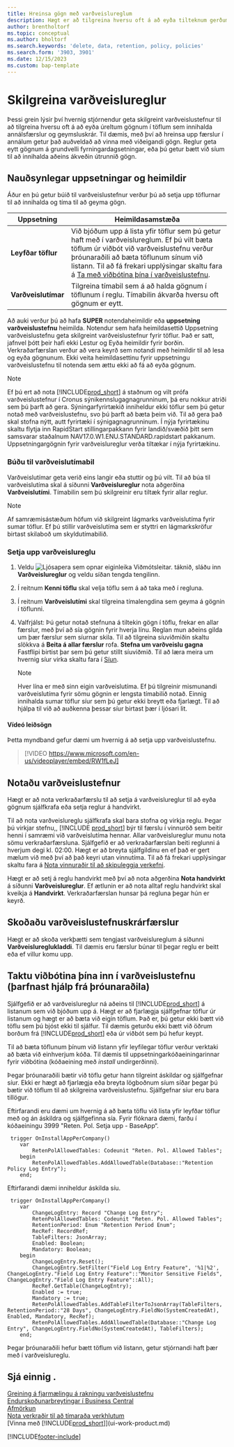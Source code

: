 ```yaml
---
title: Hreinsa gögn með varðveislureglum
description: Hægt er að tilgreina hversu oft á að eyða tilteknum gerðum af gögnum.
author: brentholtorf
ms.topic: conceptual
ms.author: bholtorf
ms.search.keywords: 'delete, data, retention, policy, policies'
ms.search.form: '3903, 3901'
ms.date: 12/15/2023
ms.custom: bap-template
---
```

# <a name="define-retention-policies"></a>Skilgreina varðveislureglur

Þessi grein lýsir því hvernig stjórnendur geta skilgreint varðveislustefnur til að tilgreina hversu oft á að eyða úreltum gögnum í töflum sem innihalda annálsfærslur og geymsluskrár. Til dæmis, með því að hreinsa upp færslur í annálum getur það auðveldað að vinna með viðeigandi gögn. Reglur geta eytt gögnum á grundvelli fyrningardagsetningar, eða þú getur bætt við síum til að innihalda aðeins ákveðin útrunnið gögn.

## <a name="required-setups-and-permissions"></a>Nauðsynlegar uppsetningar og heimildir

Áður en þú getur búið til varðveislustefnur verður þú að setja upp töflurnar til að innihalda og tíma til að geyma gögn.

|Uppsetning  |Heimildasamstæða  |
|---------|---------|
|**Leyfðar töflur**     |Við bjóðum upp á lista yfir töflur sem þú getur haft með í varðveislureglum. Ef þú vilt bæta töflum úr viðbót við varðveislustefnu verður þróunaraðili að bæta töflunum sínum við listann. Til að fá frekari upplýsingar skaltu fara á [Ta með viðbótina þína í varðveislustefnu](admin-data-retention-policies.md#include-your-extension-in-a-retention-policy-requires-help-from-a-developer).          |
|**Varðveislutímar**     |Tilgreina tímabil sem á að halda gögnum í töflunum í reglu. Tímabilin ákvarða hversu oft gögnum er eytt.         |

Að auki verður þú að hafa **SUPER** notendaheimildir eða **uppsetning varðveislustefnu** heimilda. Notendur sem hafa heimildasettið Uppsetning varðveislustefnu geta skilgreint varðveislustefnur fyrir töflur. Það er satt, jafnvel þótt þeir hafi ekki Lestur og Eyða heimildir fyrir borðin. Verkraðarfærslan verður að vera keyrð sem notandi með heimildir til að lesa og eyða gögnunum. Ekki veita heimildasettinu fyrir uppsetningu varðveislustefnu til notenda sem ættu ekki að fá að eyða gögnum.

> [!NOTE]
> Ef þú ert að nota [!INCLUDE[prod_short](includes/prod_short.md)] á staðnum og vilt prófa varðveislustefnur í Cronus sýnikennslugagnagrunninum, þá eru nokkur atriði sem þú þarft að gera. Sýningarfyrirtækið inniheldur ekki töflur sem þú getur notað með varðveislustefnu, svo þú þarft að bæta þeim við. Til að gera það skal stofna nýtt, autt fyrirtæki í sýnigagnagrunninum. Í nýja fyrirtækinu skaltu flytja inn RapidStart stillingarpakkann fyrir landið/svæðið þitt sem samsvarar staðalnum NAV17.0.W1.ENU.STANDARD.rapidstart pakkanum. Uppsetningargögnin fyrir varðveislureglur verða tiltækar í nýja fyrirtækinu.

### <a name="create-retention-periods"></a>Búðu til varðveislutímabil

Varðveislutímar geta verið eins langir eða stuttir og þú vilt. Til að búa til varðveislutíma skal á síðunni **Varðveislureglur** nota aðgerðina **Varðveislutími**. Tímabilin sem þú skilgreinir eru tiltæk fyrir allar reglur.

> [!NOTE]
> Af samræmisástæðum höfum við skilgreint lágmarks varðveislutíma fyrir sumar töflur. Ef þú stillir varðveislutíma sem er styttri en lágmarkskröfur birtast skilaboð um skyldutímabilið.

### <a name="set-up-a-retention-policy"></a>Setja upp varðveislureglu

1. Veldu ![Ljósapera sem opnar eiginleika Viðmótsleitar.](media/ui-search/search_small.png "Segðu mér hvað þú vilt gera") táknið, sláðu inn **Varðveislureglur** og veldu síðan tengda tengilinn.
2. Í reitnum **Kenni töflu** skal velja töflu sem á að taka með í regluna.
3. Í reitnum **Varðveislutími** skal tilgreina tímalengdina sem geyma á gögnin í töflunni.
4. Valfrjálst: Þú getur notað stefnuna á tiltekin gögn í töflu, frekar en allar færslur, með því að sía gögnin fyrir hverja línu. Reglan mun aðeins gilda um þær færslur sem síurnar skila. Til að tilgreina síuviðmiðin skaltu slökkva á **Beita á allar færslur** rofa.  **Stefna um varðveislu gagna** Fastflipi birtist þar sem þú getur stillt síuviðmið. Til að læra meira um hvernig síur virka skaltu fara í [Síun](ui-enter-criteria-filters.md#filtering).

   > [!NOTE]
   > Hver lína er með sinn eigin varðveislutíma. Ef þú tilgreinir mismunandi varðveislutíma fyrir sömu gögnin er lengsta tímabilið notað. Einnig innihalda sumar töflur síur sem þú getur ekki breytt eða fjarlægt. Til að hjálpa til við að auðkenna þessar síur birtast þær í ljósari lit.

#### <a name="video-guidance"></a>Vídeó leiðsögn

Þetta myndband gefur dæmi um hvernig á að setja upp varðveislustefnu.

>[!VIDEO https://www.microsoft.com/en-us/videoplayer/embed/RW1fLeJ]

## <a name="apply-retention-policies"></a>Notaðu varðveislustefnur

Hægt er að nota verkraðarfærslu til að setja á varðveislureglur til að eyða gögnum sjálfkrafa eða setja reglur á handvirkt.

Til að nota varðveislureglu sjálfkrafa skal bara stofna og virkja reglu. Þegar þú virkjar stefnu,, [!INCLUDE [prod_short](includes/prod_short.md)] býr til færslu í vinnuröð sem beitir henni í samræmi við varðveislutíma hennar. Allar varðveislureglur munu nota sömu verkraðarfærsluna. Sjálfgefið er að verkraðarfærslan beiti reglunni á hverjum degi kl. 02:00. Hægt er að breyta sjálfgildinu en ef það er gert mælum við með því að það keyri utan vinnutíma. Til að fá frekari upplýsingar skaltu fara á [Nota vinnuraðir til að skipuleggja verkefni](admin-job-queues-schedule-tasks.md). 

Hægt er að setj á reglu handvirkt með því að nota aðgerðina **Nota handvirkt** á síðunni **Varðveislureglur**. Ef ætlunin er að nota alltaf reglu handvirkt skal kveikja á **Handvirkt**. Verkraðarfærslan hunsar þá regluna þegar hún er keyrð.

## <a name="view-retention-policy-log-entries"></a>Skoðaðu varðveislustefnuskrárfærslur

Hægt er að skoða verkþætti sem tengjast varðveislureglum á síðunni **Varðveislureglukladdi**. Til dæmis eru færslur búnar til þegar reglu er beitt eða ef villur komu upp.

## <a name="include-your-extension-in-a-retention-policy-requires-help-from-a-developer"></a>Taktu viðbótina þína inn í varðveislustefnu (þarfnast hjálp frá þróunaraðila)

Sjálfgefið er að varðveislureglur ná aðeins til [!INCLUDE[prod_short](includes/prod_short.md)] á listanum sem við bjóðum upp á. Hægt er að fjarlægja sjálfgefnar töflur úr listanum og hægt er að bæta við eigin töflum. Það er, þú getur ekki bætt við töflu sem þú bjóst ekki til sjálfur. Til dæmis geturðu ekki bætt við öðrum borðum frá [!INCLUDE[prod_short](includes/prod_short.md)] eða úr viðbót sem þú hefur keypt.

Til að bæta töflunum þínum við listann yfir leyfilegar töflur verður verktaki að bæta við einhverjum kóða. Til dæmis til uppsetningarkóðaeiningarinnar fyrir viðbótina (kóðaeining með *install* undirgerðinni).

Þegar þróunaraðili bætir við töflu getur hann tilgreint áskildar og sjálfgefnar síur. Ekki er hægt að fjarlægja eða breyta lögboðnum síum síðar þegar þú bætir við töflum til að skilgreina varðveislustefnu. Sjálfgefnar síur eru bara tillögur.

Eftirfarandi eru dæmi um hvernig á að bæta töflu við lista yfir leyfðar töflur með og án áskildra og sjálfgefinna sía. Fyrir flóknara dæmi, farðu í kóðaeiningu 3999 "Reten. Pol. Setja upp - BaseApp“.

```al
 trigger OnInstallAppPerCompany()
    var
        RetenPolAllowedTables: Codeunit "Reten. Pol. Allowed Tables";
    begin
        RetenPolAllowedTables.AddAllowedTable(Database::"Retention Policy Log Entry");
    end;
```

Eftirfarandi dæmi inniheldur áskilda síu.

```al
 trigger OnInstallAppPerCompany()
    var
        ChangeLogEntry: Record "Change Log Entry";
        RetenPolAllowedTables: Codeunit "Reten. Pol. Allowed Tables";
        RetentionPeriod: Enum "Retention Period Enum";
        RecRef: RecordRef;
        TableFilters: JsonArray;
        Enabled: Boolean;
        Mandatory: Boolean;
    begin
        ChangeLogEntry.Reset();
        ChangeLogEntry.SetFilter("Field Log Entry Feature", '%1|%2', ChangeLogEntry."Field Log Entry Feature"::"Monitor Sensitive Fields", ChangeLogEntry."Field Log Entry Feature"::All);
        RecRef.GetTable(ChangeLogEntry);
        Enabled := true;
        Mandatory := true;
        RetenPolAllowedTables.AddTableFilterToJsonArray(TableFilters, RetentionPeriod::"28 Days", ChangeLogEntry.FieldNo(SystemCreatedAt), Enabled, Mandatory, RecRef);
        RetenPolAllowedTables.AddAllowedTable(Database::"Change Log Entry", ChangeLogEntry.FieldNo(SystemCreatedAt), TableFilters);
    end;
```

Þegar þróunaraðili hefur bætt töflum við listann, getur stjórnandi haft þær með í varðveislureglu. 

## <a name="see-also"></a>Sjá einnig .

[Greining á fjarmælingu á rakningu varðveislustefnu](/dynamics365/business-central/dev-itpro/administration/telemetry-retention-policy-trace)  
[Endurskoðunarbreytingar í Business Central](across-log-changes.md)  
[Afmörkun](ui-enter-criteria-filters.md#filtering)  
[Nota verkraðir til að tímaraða verkhlutum](admin-job-queues-schedule-tasks.md)  
[Vinna með [!INCLUDE[prod_short](includes/prod_short.md)]](ui-work-product.md)  

[!INCLUDE[footer-include](includes/footer-banner.md)]
